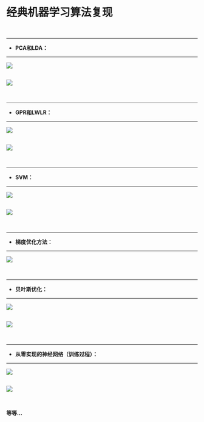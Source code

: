 # 经典机器学习算法复现

<br/>

****
* **PCA和LDA：**
****
![](examples/ML_主成分分析.png)
## 
![](examples/ML_线性判别分析.png)

<br/>

****
* **GPR和LWLR：**
****
![](examples/ML_高斯过程回归.png)
##
![](examples/ML_局部加权线性回归.png)

<br/>

****
* **SVM：**
****
![](examples/ML_SVM线性.gif)
##
![](examples/ML_SVM高斯核.gif)

<br/>

****
* **梯度优化方法：**
****
![](examples/ML_优化算法可视化.gif)

<br/>

****
* **贝叶斯优化：**
****
![](examples/ML_贝叶斯优化2D.png)
##
![](examples/ML_贝叶斯优化3D.gif)

<br/>

****
* **从零实现的神经网络（训练过程）：**
****
![](examples/ML_BP网络训练.gif)
##
![](examples/ML_卷积网络训练.gif)

<br/>

**等等...**

<br/>

